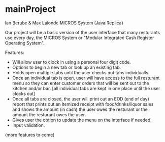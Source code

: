 # mainProject
Ian Berube & Max Lalonde
MICROS System (Java Replica)

Our project will be a basic version of the user interface that many resturants use
every day, the MICROS System or "Modular Integrated Cash Register Operating System".

Features:
- Will allow user to clock in using a personal four digit code.
- Options to begin a new tab or look up an existing tab.
- Holds open multiple tabs until the user checks out tabs individually.
- Once an individual tab is open, user will have access to the full resturant menu
    so they can enter customer orders that will be sent out to the kitchen and/or bar.
    [all individual tabs are kept in one place until the user clocks out]
- Once all tabs are closed, the user will print out an EOD (end of day) report that
    prints out an itemized receipt with food/drinks/liquor sales and shows the amount (in cash)
    the user owes the resturant or the amount the resturant owes the user.
- Gives user the option to update the menu on the interface if needed.
- Input validation.

(more features to come)
